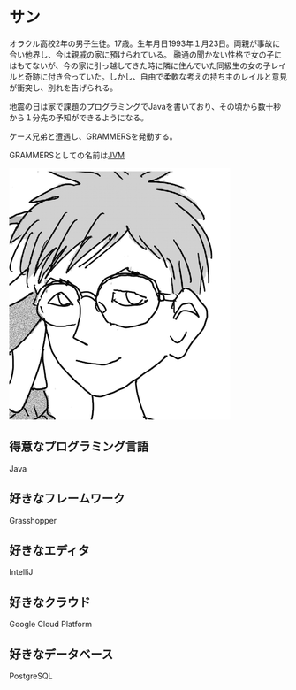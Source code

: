 サン
=======

オラクル高校2年の男子生徒。17歳。生年月日1993年１月23日。両親が事故に合い他界し、今は親戚の家に預けられている。
融通の聞かない性格で女の子にはもてないが、今の家に引っ越してきた時に隣に住んでいた同級生の女の子レイルと奇跡に付き合っていた。しかし、自由で柔軟な考えの持ち主のレイルと意見が衝突し、別れを告げられる。

地震の日は家で課題のプログラミングでJavaを書いており、その頃から数十秒から１分先の予知ができるようになる。

ケース兄弟と遭遇し、GRAMMERSを発動する。

GRAMMERSとしての名前は[JVM](./profile.gr.md)

![image](./image.me.png)


得意なプログラミング言語
-----------
Java

好きなフレームワーク
-----------
Grasshopper

好きなエディタ
----------
IntelliJ

好きなクラウド
-----------
Google Cloud Platform

好きなデータベース
-------------
PostgreSQL
